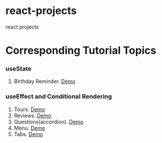 # react-projects
 react projects
# Corresponding Tutorial Topics
### useState
 1. Birthday Reminder. [Demo](https://birthday-reminder-kilyas.netlify.app/)
### useEffect and Conditional Rendering
 1. Tours. [Demo](https://tours-kilyas.netlify.app/)
 2. Reviews. [Demo](https://reviews-kilyas.netlify.app/)
 3. Questions(accordion). [Demo](https://questions-answers-kilyas.netlify.app/)
 4. Menu. [Demo](https://menu-kilyas.netlify.app/)
 5. Tabs. [Demo](https://tabs-kilyas.netlify.app/)
